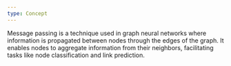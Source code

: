 ```yaml
---
type: Concept
---
```


Message passing is a technique used in graph neural networks where information is propagated between nodes through the edges of the graph. It enables nodes to aggregate information from their neighbors, facilitating tasks like node classification and link prediction.